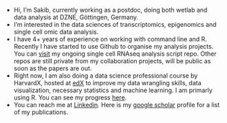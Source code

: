 - Hi, I’m Sakib, currently working as a postdoc, doing both wetlab and data analysis at DZNE, Göttingen, Germany.
- I’m interested in the data sciences of transcriptomics, epigenomics and single cell omic data analysis.
- I have 4+ years of experience on working with command line and R. Recently I have started to use Github to organise my analysis projects. You can [visit] my ongoing single cell RNAseq analysis script repo. Other repos are still private from my collaboration projects, will be public as soon as the papers are out. 
- Right now, I am also doing a data science professional course by HarvardX, hosted at [edX] to improve my data wrangling skills, data visualization, necessary statistics and machine learning. I am primarly using R. You can see my progress [here].
- You can reach me at [Linkedin]. Here is my [google scholar] profile for a list of my publications.

[Linkedin]: https://www.linkedin.com/in/mssakib/
[edX]: https://www.edx.org/professional-certificate/harvardx-data-science
[google scholar]: https://scholar.google.de/citations?user=4Kk9eZkAAAAJ&hl=en&oi=ao
[here]:https://credentials.edx.org/records/programs/shared/2757ed0978fc49379903a0f5611b60e7/.
[visit]:https://github.com/msadman-sakib/aging-mice-snRNAseq 
<!---
msadman-sakib/msadman-sakib is a ✨ special ✨ repository because its `README.md` (this file) appears on your GitHub profile.
You can click the Preview link to take a look at your changes.
--->
